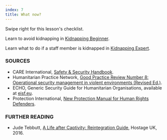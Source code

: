 ```yaml
---
index: 7
title: What now?
---
```

Swipe right for this lesson's checklist.

Learn to avoid kidnapping in [Kidnapping Beginner](umbrella://lesson/kidnapping/0).

Learn what to do if a staff member is kidnapped in [Kidnapping Expert](umbrella://lesson/kidnapping/2).

### SOURCES

*   CARE International, [Safety & Security Handbook](https://www.eisf.eu/wp-content/uploads/2014/09/0614-Macpherson-2004-CARE-International-Safety-and-Security-Handbook.pdf).
*   Humanitarian Practice Network, [Good Practice Review Number 8: Operational security management in violent environments (Revised Ed.)](http://odihpn.org/wp-content/uploads/2010/11/GPR_8_revised2.pdf).
*   ECHO, Generic Security Guide for Humanitarian Organisations, available at [eisf.eu](https://www.eisf.eu/library/generic-security-guide-for-humanitarian-organisations/).
*   Protection International, [New Protection Manual for Human Rights Defenders](https://www.protectioninternational.org/en/node/1106).

### FURTHER READING

*   Jude Tebbutt, [A Life after Captivity: Reintegration Guide](http://hostageuk.org/wp-content/uploads/2016/08/ReintegrationGuide_web.pdf), Hostage UK, 2016.